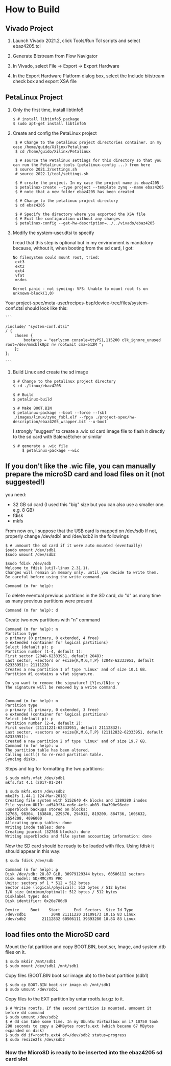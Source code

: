 # How to Build 

## Vivado Project

1. Launch Vivado 2021.2, click Tools/Run Tcl scripts and select ebaz4205.tcl

1. Generate Bitstream from Flow Navigator

1. In Vivado, select File -> Export -> Export Hardware

1. In the Export Hardware Platform dialog box, select the Include bitstream check box and export XSA file


## PetaLinux Project

1. Only the first time, install libtinfo5
    
    ```console
    $ # install libtinfo5 package
    $ sudo apt-get install libtinfo5
   ```

1. Create and config the PetaLinux project

   ```console
    $ # Change to the petalinux project directories container. In my case /home/guido/Xilinx/Petalinux
    $ cd /home/guido/Xilinx/Petalinux
    
    $ # source the Petalinux settings for this directory so that you can run the Petalinux tools (petalinux-config ...) from here
    $ source 2021.2/settings.sh 
    # source 2022.1/tool/settings.sh
    
    $ # create the project. In my case the project name is ebaz4205 
    $ petalinux-create --type project --template zynq --name ebaz4205 
    $ # note that a new folder ebaz4205 has been created
    
    $ # Change to the petalinux project directory
    $ cd ebaz4205
    
    $ # Specify the directory where you exported the XSA file
    $ # Exit the configuration without any changes
    $ petalinux-config --get-hw-description=../../vivado/ebaz4205
    ```

1. Modify the system-user.dtsi to specify 

    I read that this step is optional but in my environment is mandatory because, without it, when booting from the sd card, I got:

    ```
    No filesystem could mount root, tried:
     ext3
     ext2
     ext4
     vfat
     msdos

    Kernel panic - not syncing: VFS: Unable to mount root fs on unknown-block(1,0)
    ```

Your project-spec/meta-user/recipes-bsp/device-tree/files/system-conf.dtsi should look like this:


    ```
    
    /include/ "system-conf.dtsi"
    / {
        chosen {
            bootargs = "earlycon console=ttyPS1,115200 clk_ignore_unused root=/dev/mmcblk0p2 rw rootwait cma=512M ";
        };
    };
    
    ```

1. Build Linux and create the sd image

    ```console
    $ # Change to the petalinux project directory
    $ cd ./linux/ebaz4205
    
    $ # Build
    $ petalinux-build
    
    $ # Make BOOT.BIN
    $ petalinux-package --boot --force --fsbl ./images/linux/zynq_fsbl.elf --fpga ./project-spec/hw-description/ebaz4205_wrapper.bit --u-boot
    ```

    I strongly "suggest" to create a .wic sd card image file to flash it directly to the sd card with BalenaEtcher or similar

    ```console
    $ # generate a .wic file 
        $ petalinux-package --wic
    ```

## If you don't like the .wic file, you can manually prepare the microSD card and load files on it (not suggested!)


you need:
- 32 GB sd card (I used this "big" size but you can also use a smaller one. e.g. 8 GB)
- fdisk
- mkfs

From now on, I suppose that the USB card is mapped on /dev/sdb 
If not, properly change /dev/sdb1 and /dev/sdb2 in the followings 

```console
$ # unmount the sd card if it were auto mounted (eventually) 
$sudo umount /dev/sdb1
$sudo umount /dev/sdb2

$sudo fdisk /dev/sdb
Welcome to fdisk (util-linux 2.31.1).
Changes will remain in memory only, until you decide to write them.
Be careful before using the write command.

Command (m for help):
```

To delete eventual previous partitions in the SD card, do "d" as many time as many previous partitions were present

```console
Command (m for help): d
```

Create two new partitions with "n" command

```console
Command (m for help): n
Partition type
p primary (0 primary, 0 extended, 4 free)
e extended (container for logical partitions)
Select (default p): p
Partition number (1-4, default 1):
First sector (2048-62333951, default 2048):
Last sector, +sectors or +size{K,M,G,T,P} (2048-62333951, default 62333951): 21111220
Creates a new partition 1 of type 'Linux' and of size 10.1 GB. Partition #1 contains a vfat signature.

Do you want to remove the signature? [Y]es/[N]o: y
The signature will be removed by a write command.


Command (m for help): n
Partition type
p primary (1 primary, 0 extended, 3 free)
e extended (container for logical partitions)
Select (default p): p
Partition number (2-4, default 2):
First sector (21111221-62333951, default 21112832):
Last sector, +sectors or +size{K,M,G,T,P} (21112832-62333951, default 62333951):
Created a new partition 2 of type 'Linux' and of size 19.7 GB.
Command (m for help): w
The partition table has been altered.
Calling ioctl() to re-read partition table.
Syncing disks.
```

Steps and log for formatting the two partitions:

```console
$ sudo mkfs.vfat /dev/sdb1
mkfs.fat 4.1 (2017-01-24)
```

```console
$ sudo mkfs.ext4 /dev/sdb2
mke2fs 1.44.1 (24-Mar-2018)
Creating file system with 5152640 4k blocks and 1289280 inodes
File system UUID: ad549f34-ee6e-4efc-ab03-fba390e98ede
Superblock backups stored on blocks:
32768, 98304, 163840, 229376, 294912, 819200, 884736, 1605632, 2654208, 4096000
Allocating group tables: done
Writing inode tables: done
Creating journal (32768 blocks): done
Writing superblocks and file system accounting information: done
```

Now the SD card should be ready to be loaded with files. Using fdisk it should appear in this way:

```console
$ sudo fdisk /dev/sdb

Command (m for help): p
Disk /dev/sdb: 28.87 GiB, 30979129344 bytes, 60506112 sectors
Disk model: SD/MMC/MS PRO   
Units: sectors of 1 * 512 = 512 bytes
Sector size (logical/physical): 512 bytes / 512 bytes
I/O size (minimum/optimal): 512 bytes / 512 bytes
Disklabel type: dos
Disk identifier: 0x26e786d8

Device     Boot    Start      End  Sectors  Size Id Type
/dev/sdb1           2048 21111220 21109173 10.1G 83 Linux
/dev/sdb2       21112832 60506111 39393280 18.8G 83 Linux
```

## load files onto the MicroSD card

Mount the fat partition and copy BOOT.BIN, boot.scr, Image, and system.dtb files on it.

```console
$ sudo mkdir /mnt/sdb1 
$ sudo mount /dev/sdb1 /mnt/sdb1
```

Copy files (BOOT.BIN boot.scr image.ub) to the boot partition (sdb1)

```console
$ sudo cp BOOT.BIN boot.scr image.ub /mnt/sdb1
$ sudo umount /dev/sdb1
```

Copy files to the EXT partition by untar rootfs.tar.gz to it.

```console
$ # Write rootfs. If the second partition is mounted, unmount it before dd command
$ sudo umount /dev/sdb2
$ # dd can take some time. In my Ubuntu Virtualbox on i7 10750 took 290 seconds to copy a 24MBytes rootfs.ext (which became 67 MBytes expanded on disk) 
$ sudo dd if=rootfs.ext4 of=/dev/sdb2 status=progress
$ sudo resize2fs /dev/sdb2
```

### Now the MicroSD is ready to be inserted into the ebaz4205 sd card slot

